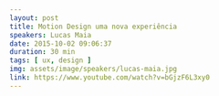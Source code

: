 ```yaml
---
layout: post
title: Motion Design uma nova experiência
speakers: Lucas Maia
date: 2015-10-02 09:06:37
duration: 30 min
tags: [ ux, design ]
img: assets/image/speakers/lucas-maia.jpg
link: https://www.youtube.com/watch?v=bGjzF6L3xy0
---
```

